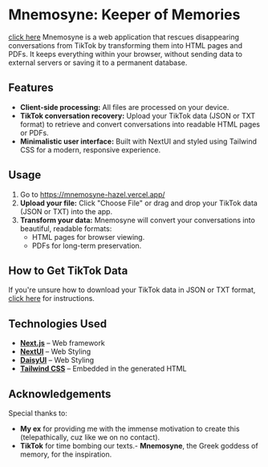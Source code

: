 # Mnemosyne: Keeper of Memories 
[click here]('https://mnemosyne-hazel.vercel.app/')
Mnemosyne is a web application that rescues disappearing conversations from TikTok by transforming them into HTML pages and PDFs. It keeps everything within your browser, without sending data to external servers or saving it to a permanent database.

## Features

- **Client-side processing:** All files are processed on your device.
- **TikTok conversation recovery:** Upload your TikTok data (JSON or TXT format) to retrieve and convert conversations into readable HTML pages or PDFs.
- **Minimalistic user interface:** Built with NextUI and styled using Tailwind CSS for a modern, responsive experience.

## Usage

1. Go to https://mnemosyne-hazel.vercel.app/
2. **Upload your file:** Click "Choose File" or drag and drop your TikTok data (JSON or TXT) into the app.
3. **Transform your data:** Mnemosyne will convert your conversations into beautiful, readable formats:
    - HTML pages for browser viewing.
    - PDFs for long-term preservation.

## How to Get TikTok Data

If you're unsure how to download your TikTok data in JSON or TXT format, [click here]('https://support.tiktok.com/en/account-and-privacy/personalized-ads-and-data/requesting-your-data') for instructions.

## Technologies Used

- **[Next.js](https://nextjs.org/)** – Web framework
- **[NextUI](https://nextui.org/)** – Web Styling
- **[DaisyUI](https://daisyui.com/)** – Web Styling
- **[Tailwind CSS](https://tailwindcss.com/)** – Embedded in the generated HTML

## Acknowledgements

Special thanks to:

- **My ex** for providing me with the immense motivation to create this (telepathically,
  cuz like we on no contact).
- **TikTok** for time bombing our texts.- **Mnemosyne**, the Greek goddess of memory, for the inspiration.
